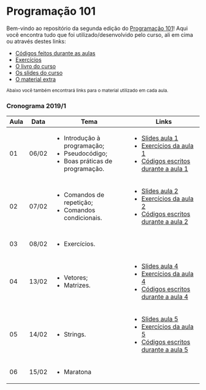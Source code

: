 # Programação 101
Bem-vindo ao repositório da segunda edição do [Programação 101](http://programacao101.com)! Aqui você encontra tudo que foi utilizado/desenvolvido pelo curso, ali em cima ou através destes links:

- [Códigos feitos durante as aulas](./Códigos)
- [Exercícios](./Exercícios)
- [O livro do curso](./Livro)
- [Os slides do curso](./Slides)
- [O material extra](./Material-extra)

<sub>Abaixo você também encontrará links para o material utilizado em cada aula.</sub>

### Cronograma 2019/1


| Aula | Data | Tema | Links |
|------|------|------|-------|
| 01 | 06/02 | <ul><li>Introdução à programação;</li><li>Pseudocódigo;</li><li>Boas práticas de programação.</li></ul> | <ul><li>[Slides aula 1]</li><li>[Exercícios da aula 1]</li><li>[Códigos escritos durante a aula 1]</li></ul>  |
| 02 | 07/02 | <ul><li>Comandos de repetição;</li><li>Comandos condicionais.</li></ul> | <ul><li>[Slides aula 2]</li><li>[Exercícios da aula 2]</li><li>[Códigos escritos durante a aula 2]</li></ul> |
| 03 | 08/02 | <ul><li>Exercícios.</li></ul> | |
| 04 | 13/02 | <ul><li>Vetores;</li><li>Matrizes.</li></ul> |<ul><li>[Slides aula 4]</li><li>[Exercícios da aula 4]</li><li>[Códigos escritos durante a aula 4]</li></ul> |
| 05 | 14/02 | <ul><li>Strings.</li></ul> |<ul><li>[Slides aula 5]</li><li>[Exercícios da aula 5]</li><li>[Códigos escritos durante a aula 5]</li></ul> |
| 06 | 15/02 | <ul><li>Maratona</li></ul> | |

[Livro do curso]:./Livro/Introdu%C3%A7%C3%A3o%20%C3%A0%20Programa%C3%A7%C3%A3o.pdf
[Material Extra]:./Material-extra
[Slides aula 1]:./Slides/aula1
[Exercícios da aula 1]:./Exercícios/aula1
[Códigos escritos durante a aula 1]:./Códigos/aula1
[Slides aula 2]:./Slides/aula2
[Exercícios da aula 2]:./Exercícios/aula2
[Códigos escritos durante a aula 2]:./Códigos/aula2
[Slides aula 4]:./Slides/aula4
[Exercícios da aula 4]:./Exercícios/aula4
[Códigos escritos durante a aula 4]:./Códigos/aula4
[Slides aula 5]:./Slides/aula5
[Exercícios da aula 5]:./Exercícios/aula5
[Códigos escritos durante a aula 5]:./Códigos/aula5